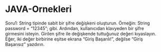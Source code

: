 # JAVA-Ornekleri

Soru1: String tipinde sabit bir şifre değişkeni oluşturun. Örneğin: String password = “12345”; gibi. Ardından, 
kullanıcıdan klavyeden bir şifre girmesini isteyin. Girilen şifre ile değişkende tuttuğunuz değeri kıyaslayın.
 Eğer, iki değer birbirine eşitse ekrana “Giriş Başarılı!”, değilse “Giriş Başarısız” yazdırın.
